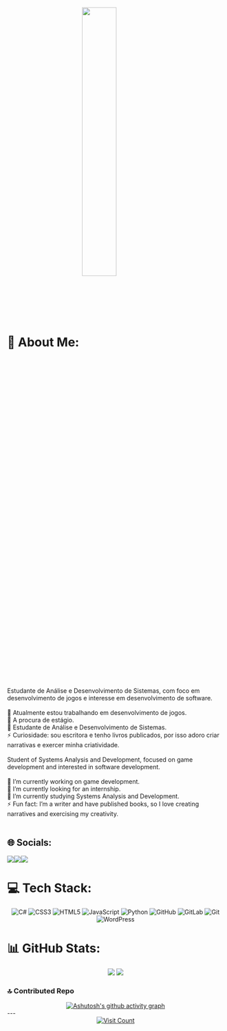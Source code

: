 # 💫 About Me: <img width="40%" align="center" src="https://ibb.co/pR6SgYF.webp"/>
Estudante de Análise e Desenvolvimento de Sistemas, com foco em desenvolvimento de jogos e interesse em desenvolvimento de software.<br><br>🔭 Atualmente estou trabalhando em desenvolvimento de jogos.<br>🌱 A procura de estágio.<br>💬 Estudante de Análise e Desenvolvimento de Sistemas.<br>⚡ Curiosidade: sou escritora e tenho livros publicados, por isso adoro criar narrativas e exercer minha criatividade.<br><br>Student of Systems Analysis and Development, focused on game development and interested in software development.<br><br>🔭 I’m currently working on game development.  <br>🌱 I’m currently looking for an internship.  <br>💬 I’m currently studying Systems Analysis and Development.  <br>⚡ Fun fact: I’m a writer and have published books, so I love creating narratives and exercising my creativity.<br><br>


## 🌐 Socials:
<div align="left"> 
<a href="https://instagram.com/ingrid.n.magalhaes" target="_blank"><img src="https://img.shields.io/badge/-Instagram-%23E4405F?style=for-the-badge&logo=instagram&logoColor=white"</a><a href = "ingridmagalhaes1015@gmail.com"><img src="https://img.shields.io/badge/-Gmail-%23333?style=for-the-badge&logo=gmail&logoColor=white" target="_blank"></a><a href="https://www.linkedin.com/in/ingridmagalhaes1015/" target="_blank"><img src="https://img.shields.io/badge/-LinkedIn-%230077B5?style=for-the-badge&logo=linkedin&logoColor=white"  target="_blank"></a> 
 </div>

# 💻 Tech Stack:
<div style="text-align: center;">
    <img src="https://img.shields.io/badge/c%23-%23239120.svg?style=plastic&logo=csharp&logoColor=white" alt="C#" />
    <img src="https://img.shields.io/badge/css3-%231572B6.svg?style=plastic&logo=css3&logoColor=white" alt="CSS3" />
    <img src="https://img.shields.io/badge/html5-%23E34F26.svg?style=plastic&logo=html5&logoColor=white" alt="HTML5" />
    <img src="https://img.shields.io/badge/javascript-%23323330.svg?style=plastic&logo=javascript&logoColor=%23F7DF1E" alt="JavaScript" />
    <img src="https://img.shields.io/badge/python-3670A0?style=plastic&logo=python&logoColor=ffdd54" alt="Python" />
    <img src="https://img.shields.io/badge/github-%23121011.svg?style=plastic&logo=github&logoColor=white" alt="GitHub" />
    <img src="https://img.shields.io/badge/gitlab-%23181717.svg?style=plastic&logo=gitlab&logoColor=white" alt="GitLab" />
    <img src="https://img.shields.io/badge/git-%23F05033.svg?style=plastic&logo=git&logoColor=white" alt="Git" />
    <img src="https://img.shields.io/badge/WordPress-%23117AC9.svg?style=plastic&logo=WordPress&logoColor=white" alt="WordPress" />
</div>


# 📊 GitHub Stats:
<div style="text-align: center;">
    <img src="https://github-readme-stats.vercel.app/api?username=ingridmaga&theme=rose&hide_border=false&include_all_commits=true&count_private=false" style="max-width: 50%; height: auto;" />
    <img src="https://github-readme-streak-stats.herokuapp.com/?user=ingridmaga&theme=rose&hide_border=false" style="max-width: 50%; height: auto;" />
</div>

### 🔝 Contributed Repo
<div style="text-align: center;">
    <a href="https://github.com/ashutosh00710/github-readme-activity-graph">
        <img src="https://github-readme-activity-graph.vercel.app/graph?username=ingridmaga&bg_color=fed7ec&color=212121&line=601f3f&point=9e003f&area=true&hide_border=true" style="max-width: 80%; height: auto;" alt="Ashutosh's github activity graph" />
    </a>
</div>
---
<div style="text-align: center;">
    <a href="https://visitcount.itsvg.in">
        <img src="https://visitcount.itsvg.in/api?id=ingridmaga&icon=0&color=10" alt="Visit Count" />
    </a>
</div>


<!-- Proudly created with GPRM ( https://gprm.itsvg.in ) -->
